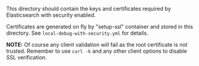 This directory should contain the keys and certificates required by Elasticsearch with security enabled.

Certificates are generated on fly by "setup-ssl" container and stored in this directory.
See `local-debug-with-security.yml` for details.


**NOTE:** Of course any client validation will fail as the root certificate is not trusted.
Remember to use `curl -k` and any other client options to disable SSL verification.